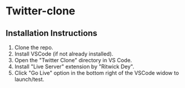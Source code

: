 # Twitter-clone

## Installation Instructions
1. Clone the repo.
2. Install VSCode (if not already installed).
3. Open the "Twitter Clone" directory in VS Code.
4. Install "Live Server" extension by "Ritwick Dey".
5. Click "Go Live" option in the bottom right of the VSCode widow to launch/test.